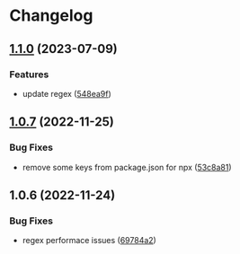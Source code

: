 # Changelog

## [1.1.0](https://github.com/n6ai/verify-commit-msg/compare/v1.0.7...v1.1.0) (2023-07-09)


### Features

* update regex ([548ea9f](https://github.com/n6ai/verify-commit-msg/commit/548ea9fa29329703905a35056acdb4aeeb1ff7c1))

## [1.0.7](https://github.com/n6ai/verify-commit-msg/compare/v1.0.6...v1.0.7) (2022-11-25)


### Bug Fixes

* remove some keys from package.json for npx ([53c8a81](https://github.com/n6ai/verify-commit-msg/commit/53c8a818540835d69d8b4be1abe6702df8966102))

## 1.0.6 (2022-11-24)


### Bug Fixes

* regex performace issues ([69784a2](https://github.com/n6ai/verify-commit-msg/commit/69784a20e6256a47fa5530f8382c2f93512caafd))
